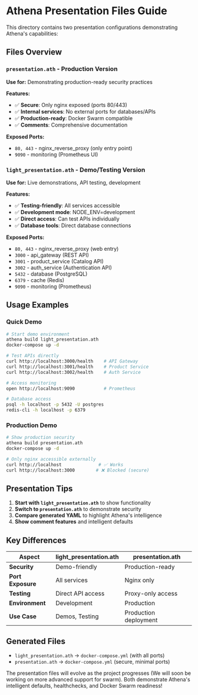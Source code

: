 # Athena Presentation Files Guide

This directory contains two presentation configurations demonstrating Athena's capabilities:

## Files Overview

### `presentation.ath` - Production Version
**Use for:** Demonstrating production-ready security practices

**Features:**
- ✅ **Secure**: Only nginx exposed (ports 80/443)
- ✅ **Internal services**: No external ports for databases/APIs
- ✅ **Production-ready**: Docker Swarm compatible
- ✅ **Comments**: Comprehensive documentation

**Exposed Ports:**
- `80, 443` - nginx_reverse_proxy (only entry point)
- `9090` - monitoring (Prometheus UI)

### `light_presentation.ath` - Demo/Testing Version
**Use for:** Live demonstrations, API testing, development

**Features:**
- ✅ **Testing-friendly**: All services accessible
- ✅ **Development mode**: NODE_ENV=development
- ✅ **Direct access**: Can test APIs individually
- ✅ **Database tools**: Direct database connections

**Exposed Ports:**
- `80, 443` - nginx_reverse_proxy (web entry)
- `3000` - api_gateway (REST API)
- `3001` - product_service (Catalog API)
- `3002` - auth_service (Authentication API)
- `5432` - database (PostgreSQL)
- `6379` - cache (Redis)
- `9090` - monitoring (Prometheus)

##  Usage Examples

### Quick Demo
```bash
# Start demo environment
athena build light_presentation.ath
docker-compose up -d

# Test APIs directly
curl http://localhost:3000/health    # API Gateway
curl http://localhost:3001/health    # Product Service
curl http://localhost:3002/health    # Auth Service

# Access monitoring
open http://localhost:9090           # Prometheus

# Database access
psql -h localhost -p 5432 -U postgres
redis-cli -h localhost -p 6379
```

### Production Demo
```bash
# Show production security
athena build presentation.ath
docker-compose up -d

# Only nginx accessible externally
curl http://localhost              # ✅ Works
curl http://localhost:3000        # ❌ Blocked (secure)
```

## Presentation Tips

1. **Start with `light_presentation.ath`** to show functionality
2. **Switch to `presentation.ath`** to demonstrate security
3. **Compare generated YAML** to highlight Athena's intelligence
4. **Show comment features** and intelligent defaults

## Key Differences

| Aspect | light_presentation.ath | presentation.ath |
|--------|----------------------|------------------|
| **Security** | Demo-friendly | Production-ready |
| **Port Exposure** | All services | Nginx only |
| **Testing** | Direct API access | Proxy-only access |
| **Environment** | Development | Production |
| **Use Case** | Demos, Testing | Production deployment |

## Generated Files

- `light_presentation.ath` → `docker-compose.yml` (with all ports)
- `presentation.ath` → `docker-compose.yml` (secure, minimal ports)

The presentation files will evolve as the project progresses (We will soon be working on more advanced support for swarm).
Both demonstrate Athena's intelligent defaults, healthchecks, and Docker Swarm readiness!
